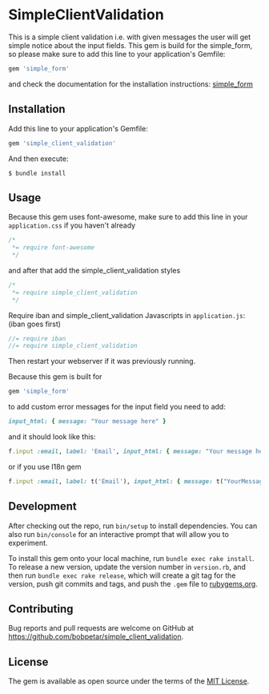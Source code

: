 # SimpleClientValidation

This is a simple client validation i.e. with given messages the user will get simple notice about the input fields.
This gem is build for the simple_form, so please make sure to add this line to your application's Gemfile:
```ruby
gem 'simple_form'
```
and check the documentation for the installation instructions:
[simple_form](https://github.com/plataformatec/simple_form)

## Installation

Add this line to your application's Gemfile:

```ruby
gem 'simple_client_validation'
```

And then execute:

    $ bundle install

## Usage

Because this gem uses font-awesome, make sure to add this line in your `application.css` if you haven't already

```css
/*
 *= require font-awesome
 */
```
and after that add the simple_client_validation styles
```css
/*
 *= require simple_client_validation
 */
```
Require iban and simple_client_validation Javascripts in `application.js`:
(iban goes first)

```js
//= require iban
//= require simple_client_validation
```
Then restart your webserver if it was previously running.

Because this gem is built for
```ruby
gem 'simple_form'
```
to add custom error messages for the input field you need to add:
```ruby
input_html: { message: "Your message here" }
```
and it should look like this:
```ruby
f.input :email, label: 'Email', input_html: { message: "Your message here" }
```
or if you use I18n gem
```ruby
f.input :email, label: t('Email'), input_html: { message: t("YourMessageHere") }
```

## Development

After checking out the repo, run `bin/setup` to install dependencies. You can also run `bin/console` for an interactive prompt that will allow you to experiment.

To install this gem onto your local machine, run `bundle exec rake install`. To release a new version, update the version number in `version.rb`, and then run `bundle exec rake release`, which will create a git tag for the version, push git commits and tags, and push the `.gem` file to [rubygems.org](https://rubygems.org).

## Contributing

Bug reports and pull requests are welcome on GitHub at https://github.com/bobpetar/simple_client_validation.


## License

The gem is available as open source under the terms of the [MIT License](http://opensource.org/licenses/MIT).
